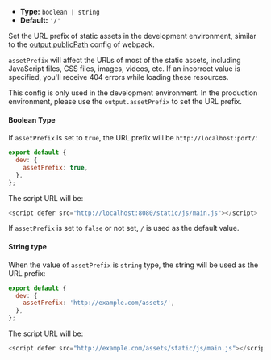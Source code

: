 - **Type:** `boolean | string`
- **Default:** `'/'`

Set the URL prefix of static assets in the development environment, similar to the [output.publicPath](https://webpack.js.org/guides/public-path/) config of webpack.

`assetPrefix` will affect the URLs of most of the static assets, including JavaScript files, CSS files, images, videos, etc. If an incorrect value is specified, you'll receive 404 errors while loading these resources.

This config is only used in the development environment. In the production environment, please use the `output.assetPrefix` to set the URL prefix.

#### Boolean Type

If `assetPrefix` is set to `true`, the URL prefix will be `http://localhost:port/`:

```js
export default {
  dev: {
    assetPrefix: true,
  },
};
```

The script URL will be:

```js
<script defer src="http://localhost:8080/static/js/main.js"></script>
```

If `assetPrefix` is set to `false` or not set, `/` is used as the default value.

#### String type

When the value of `assetPrefix` is `string` type, the string will be used as the URL prefix:

```js
export default {
  dev: {
    assetPrefix: 'http://example.com/assets/',
  },
};
```

The script URL will be:

```js
<script defer src="http://example.com/assets/static/js/main.js"></script>
```
